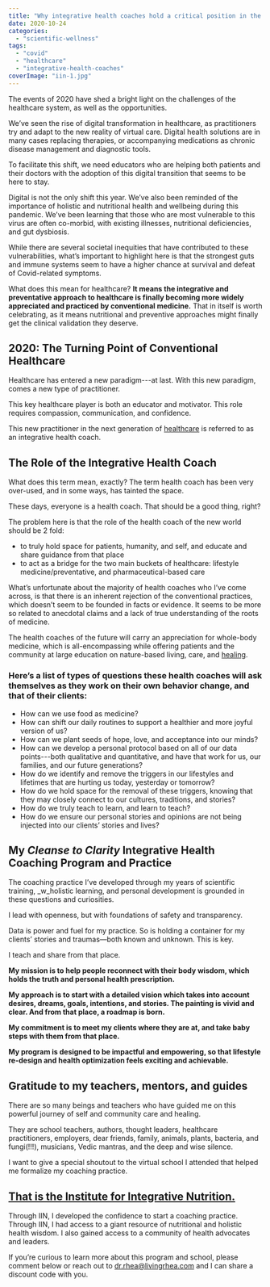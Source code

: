 ```yaml
---
title: "Why integrative health coaches hold a critical position in the COVID era"
date: 2020-10-24
categories: 
  - "scientific-wellness"
tags: 
  - "covid"
  - "healthcare"
  - "integrative-health-coaches"
coverImage: "iin-1.jpg"
---
```


The events of 2020 have shed a bright light on the challenges of the healthcare system, as well as the opportunities.

We’ve seen the rise of digital transformation in healthcare, as practitioners try and adapt to the new reality of virtual care. Digital health solutions are in many cases replacing therapies, or accompanying medications as chronic disease management and diagnostic tools.

To facilitate this shift, we need educators who are helping both patients and their doctors with the adoption of this digital transition that seems to be here to stay.

Digital is not the only shift this year. We’ve also been reminded of the importance of holistic and nutritional health and wellbeing during this pandemic. We’ve been learning that those who are most vulnerable to this virus are often co-morbid, with existing illnesses, nutritional deficiencies, and gut dysbiosis.

While there are several societal inequities that have contributed to these vulnerabilities, what’s important to highlight here is that the strongest guts and immune systems seem to have a higher chance at survival and defeat of Covid-related symptoms.

What does this mean for healthcare? **It means the integrative and preventative approach to healthcare is finally becoming more widely appreciated and practiced by conventional medicine.** That in itself is worth celebrating, as it means nutritional and preventive approaches might finally get the clinical validation they deserve.

## **2020: The Turning Point of Conventional Healthcare**

Healthcare has entered a new paradigm---at last. With this new paradigm, comes a new type of practitioner.

This key healthcare player is both an educator and motivator. This role requires compassion, communication, and confidence.

This new practitioner in the next generation of [healthcare](https://www.livingrhea.com/scientific-wellness/secrets-of-healthy-living/) is referred to as an integrative health coach.

## **The Role of the Integrative Health Coach**

What does this term mean, exactly? The term health coach has been very over-used, and in some ways, has tainted the space.

These days, everyone is a health coach. That should be a good thing, right?

The problem here is that the role of the health coach of the new world should be 2 fold:

- to truly hold space for patients, humanity, and self, and educate and share guidance from that place
- to act as a bridge for the two main buckets of healthcare: lifestyle medicine/preventative, and pharmaceutical-based care

What’s unfortunate about the majority of health coaches who I’ve come across, is that there is an inherent rejection of the conventional practices, which doesn’t seem to be founded in facts or evidence. It seems to be more so related to anecdotal claims and a lack of true understanding of the roots of medicine.

The health coaches of the future will carry an appreciation for whole-body medicine, which is all-encompassing while offering patients and the community at large education on nature-based living, care, and [healing](https://www.livingrhea.com/scientific-wellness/rawjuvenation-community-making-the-change-dr-rhea-mehta/).

### **Here’s a list of types of questions these health coaches will ask themselves as they work on their own behavior change, and that of their clients:**

- How can we use food as medicine?
- How can shift our daily routines to support a healthier and more joyful version of us?
- How can we plant seeds of hope, love, and acceptance into our minds?
- How can we develop a personal protocol based on all of our data points---both qualitative and quantitative, and have that work for us, our families, and our future generations?
- How do we identify and remove the triggers in our lifestyles and lifetimes that are hurting us today, yesterday or tomorrow?
- How do we hold space for the removal of these triggers, knowing that they may closely connect to our cultures, traditions, and stories?
- How do we truly teach to learn, and learn to teach?
- How do we ensure our personal stories and opinions are not being injected into our clients’ stories and lives?

## **My _Cleanse to Clarity_ Integrative Health Coaching Program and Practice**

The coaching practice I’ve developed through my years of scientific training, _w_holistic learning, and personal development is grounded in these questions and curiosities.

I lead with openness, but with foundations of safety and transparency.

Data is power and fuel for my practice. So is holding a container for my clients’ stories and traumas—both known and unknown. This is key.

I teach and share from that place.

**My mission is to help people reconnect with their body wisdom, which holds the truth and personal health prescription.**

**My approach is to start with a detailed vision which takes into account desires, dreams, goals, intentions, and stories. The painting is vivid and clear. And from that place, a roadmap is born.**

**My commitment is to meet my clients where they are at, and take baby steps with them from that place.**

**My program is designed to be impactful and empowering, so that lifestyle re-design and health optimization feels exciting and achievable.**

## **Gratitude to my teachers, mentors, and guides**

There are so many beings and teachers who have guided me on this powerful journey of self and community care and healing.

They are school teachers, authors, thought leaders, healthcare practitioners, employers, dear friends, family, animals, plants, bacteria, and fungi(!!!), musicians, Vedic mantras, and the deep and wise silence.

I want to give a special shoutout to the virtual school I attended that helped me formalize my coaching practice.

## [**That is the Institute for Integrative Nutrition.**](https://www.integrativenutrition.com/blog/2015/02/scientist-health-coach-dr-rhea-mehta-on-science-and-inspiration)

Through IIN, I developed the confidence to start a coaching practice. Through IIN, I had access to a giant resource of nutritional and holistic health wisdom. I also gained access to a community of health advocates and leaders.

If you’re curious to learn more about this program and school, please comment below or reach out to [dr.rhea@livingrhea.com](mailto:dr.rhea@livingrhea.com) and I can share a discount code with you.
